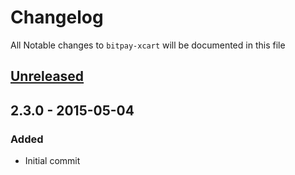 # Changelog

All Notable changes to `bitpay-xcart` will be documented in this file

## [Unreleased][unreleased]

## 2.3.0 - 2015-05-04
### Added
- Initial commit

[unreleased]: https://github.com/bitpay/bitpay-xcart/compare/v2.3.0...HEAD
